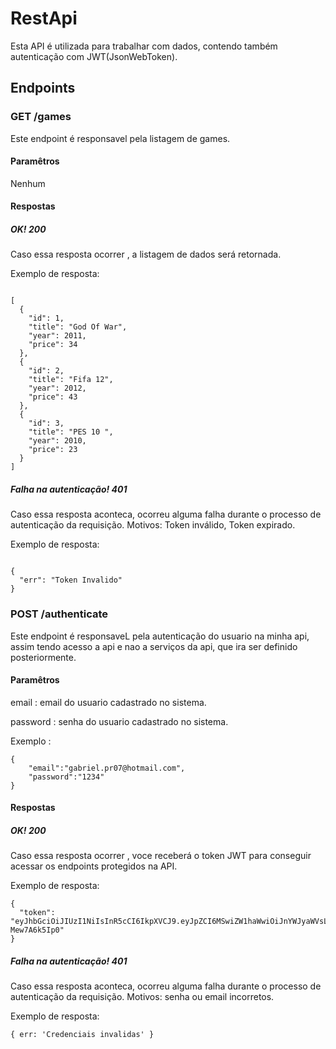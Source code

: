 # RestApi
Esta API é utilizada para trabalhar com dados, contendo também autenticação com JWT(JsonWebToken).
## Endpoints
### GET /games
Este endpoint é responsavel pela listagem de games.
#### Paramêtros
Nenhum
#### Respostas
##### OK! 200
Caso essa resposta ocorrer , a listagem de  dados será retornada.

Exemplo de resposta:
```

[
  {
    "id": 1,
    "title": "God Of War",
    "year": 2011,
    "price": 34
  },
  {
    "id": 2,
    "title": "Fifa 12",
    "year": 2012,
    "price": 43
  },
  {
    "id": 3,
    "title": "PES 10 ",
    "year": 2010,
    "price": 23
  }
]
```

##### Falha na autenticação! 401
Caso essa resposta aconteca, ocorreu alguma falha durante o processo de autenticação da requisição. Motivos: Token
inválido, Token expirado.

Exemplo de resposta:
```

{
  "err": "Token Invalido"
}
```

### POST /authenticate
Este endpoint é responsaveL pela autenticação do usuario na minha api, assim tendo acesso a api e nao a serviços da api, que ira ser definido posteriormente.
#### Paramêtros
email : email do usuario cadastrado no sistema.

password : senha do usuario cadastrado no sistema.

Exemplo :

```
{
	"email":"gabriel.pr07@hotmail.com",
	"password":"1234"
}
```
#### Respostas
##### OK! 200
Caso essa resposta ocorrer , voce receberá o token JWT para conseguir acessar os endpoints protegidos na API.

Exemplo de resposta:
```
{
  "token": "eyJhbGciOiJIUzI1NiIsInR5cCI6IkpXVCJ9.eyJpZCI6MSwiZW1haWwiOiJnYWJyaWVsLnByMDdAaG90bWFpbC5jb20iLCJpYXQiOjE2MDg0Mjk1NTMsImV4cCI6MTYwODYwMjM1M30.RBLOyZonZU49zxmyRZe0ma5wXUdQUeV-Mew7A6k5Ip0"
}
```

##### Falha na autenticação! 401
Caso essa resposta aconteca, ocorreu alguma falha durante o processo de autenticação da requisição. Motivos: senha ou email incorretos.

Exemplo de resposta:
```
{ err: 'Credenciais invalidas' }

```
